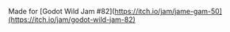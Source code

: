 Made for [Godot Wild Jam #82](https://itch.io/jam/jame-gam-50](https://itch.io/jam/godot-wild-jam-82)
